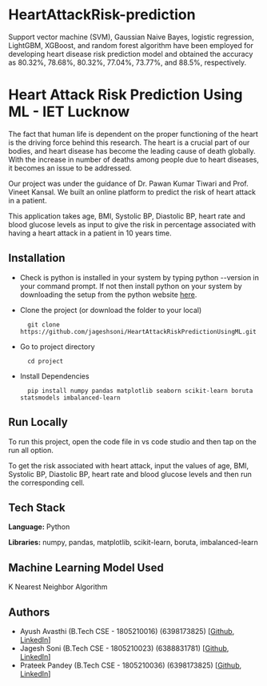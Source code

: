 # HeartAttackRisk-prediction
Support vector machine (SVM), Gaussian Naive Bayes, logistic regression, LightGBM, XGBoost, and random forest algorithm have been employed for developing heart disease risk prediction model and obtained the accuracy as 80.32%, 78.68%, 80.32%, 77.04%, 73.77%, and 88.5%, respectively.


# Heart Attack Risk Prediction Using ML - IET Lucknow

The fact that human life is dependent on the proper functioning
of the heart is the driving force behind this research. The heart
is a crucial part of our bodies, and heart disease has become the
leading cause of death globally. With the increase in number of 
deaths among people due to heart diseases, it becomes an issue to
be addressed.

Our project was under the guidance of Dr. Pawan Kumar Tiwari and 
Prof. Vineet Kansal. We built an online platform to predict the 
risk of heart attack in a patient.

This application takes age, BMI, Systolic BP, Diastolic BP, heart
rate and blood glucose levels as input to give the risk in percentage
associated with having a heart attack in a patient in 10 years time.

## Installation

- Check is python is installed in your system by typing python --version in your command prompt. If not then install python on your system by downloading the setup from the python website [here](https://www.python.org/downloads/).

- Clone the project (or download the folder to your local)
    ```
      git clone https://github.com/jageshsoni/HeartAttackRiskPredictionUsingML.git
    ```

- Go to project directory
    ```
      cd project
    ```

- Install Dependencies
    ```
      pip install numpy pandas matplotlib seaborn scikit-learn boruta statsmodels imbalanced-learn
    ```

## Run Locally

To run this project, open the code file in vs code studio and then tap on the run all option.

To get the risk associated with heart attack, input the values of  age, BMI, Systolic BP, Diastolic BP, heart rate and blood glucose levels and then run the corresponding cell.

## Tech Stack

**Language:** Python

**Libraries:** numpy, pandas, matplotlib, scikit-learn, boruta, imbalanced-learn

## Machine Learning Model Used

K Nearest Neighbor Algorithm

## Authors

- Ayush Avasthi (B.Tech CSE - 1805210016) (6398173825) [[Github](https://github.com/avasthiayush), [LinkedIn](https://www.linkedin.com/in/ayush-avasthi/)]
- Jagesh Soni (B.Tech CSE - 1805210023) (6388831781) [[Github](https://github.com/jageshsoni), [LinkedIn](https://www.linkedin.com/in/jagesh-soni-1b3239176/)]
- Prateek Pandey (B.Tech CSE - 1805210036) (6398173825) [[Github](https://github.com/pprockys), [LinkedIn](https://www.linkedin.com/in/pprockys/)]
